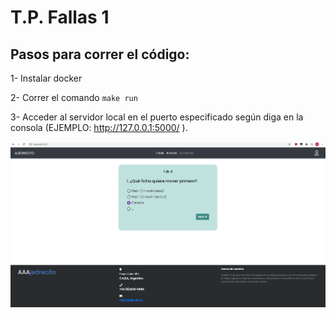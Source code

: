 # T.P. Fallas 1

## Pasos para correr el código:

1- Instalar docker

2- Correr el comando `make run`

3- Acceder al servidor local en el puerto especificado según diga en la consola (EJEMPLO: http://127.0.0.1:5000/ ).

![V1](v1.png)